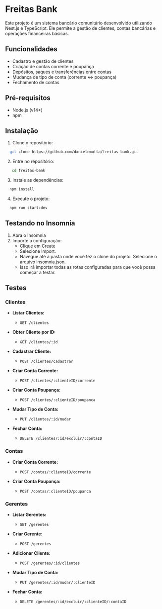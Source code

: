 # Freitas Bank

Este projeto é um sistema bancário comunitário desenvolvido utilizando Nest.js e TypeScript. Ele permite a gestão de clientes, contas bancárias e operações financeiras básicas.

## Funcionalidades

- Cadastro e gestão de clientes
- Criação de contas corrente e poupança
- Depósitos, saques e transferências entre contas
- Mudança de tipo de conta (corrente <-> poupança)
- Fechamento de contas

## Pré-requisitos

- Node.js (v14+)
- npm 

## Instalação

1. Clone o repositório:
 ```bash
   git clone https://github.com/dxnielemotta/freitas-bank.git
 ````
2. Entre no repositório:
```bash
   cd freitas-bank
 ````
3. Instale as dependências:
 ```bash
   npm install
 ````
4. Execute o projeto:
```bash
  npm run start:dev
```

## Testando no Insomnia
1. Abra o Insomnia
2. Importe a configuração:
   - Clique em Create
   - Selecione Import.
   - Navegue até a pasta onde você fez o clone do projeto. Selecione o arquivo insomnia.json.
   - Isso irá importar todas as rotas configuradas para que você possa começar a testar.

## Testes
   ### Clientes

- **Listar Clientes:**
  - `GET /clientes`
  
- **Obter Cliente por ID:**
  - `GET /clientes/:id`
  
- **Cadastrar Cliente:**
  - `POST /clientes/cadastrar`
  
- **Criar Conta Corrente:**
  - `POST /clientes/:clienteID/corrente`
  
- **Criar Conta Poupança:**
  - `POST /clientes/:clienteID/poupanca`
  
- **Mudar Tipo de Conta:**
  - `PUT /clientes/:id/mudar`
  
- **Fechar Conta:**
  - `DELETE /clientes/:id/excluir/:contaID`
### Contas

- **Criar Conta Corrente:**
  - `POST /contas/:clienteID/corrente`
  
- **Criar Conta Poupança:**
  - `POST /contas/:clienteID/poupanca`

### Gerentes

- **Listar Gerentes:**
  - `GET /gerentes`
  
- **Criar Gerente:**
  - `POST /gerentes`
  
- **Adicionar Cliente:**
  - `POST /gerentes/:id/clientes`
  
- **Mudar Tipo de Conta:**
  - `PUT /gerentes/:id/mudar/:clienteID`
  
- **Fechar Conta:**
  - `DELETE /gerentes/:id/excluir/:clienteID/:contaID`
